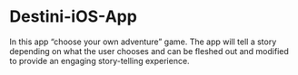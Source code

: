 
#  Destini-iOS-App

In this app “choose your own adventure” game. The app will tell a story depending on what the user chooses and can be fleshed out and modified to provide an engaging story-telling experience.
